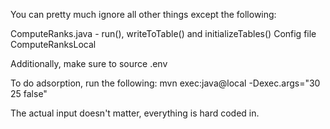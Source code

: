 You can pretty much ignore all other things except the following:

ComputeRanks.java - run(), writeToTable() and initializeTables()
Config file
ComputeRanksLocal

Additionally, make sure to source .env

To do adsorption, run the following: mvn exec:java@local -Dexec.args="30 25 false"

The actual input doesn't matter, everything is hard coded in.
